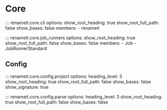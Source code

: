 # Core

::: renameit.core.cli
    options:
      show_root_heading: true
      show_root_full_path: false
      show_bases: false
      members:
        - renameit

::: renameit.core.job_runners
    options:
      show_root_heading: true
      show_root_full_path: false
      show_bases: false
      members:
        - Job
        - JobRunnerStandard

## Config

::: renameit.core.config.project
    options:
      heading_level: 3
      show_root_heading: true
      show_root_full_path: false
      show_bases: false
      show_signature: true

::: renameit.core.config.parse
    options:
      heading_level: 3
      show_root_heading: true
      show_root_full_path: false
      show_bases: false
